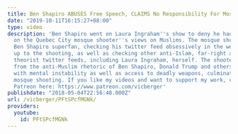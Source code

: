 ```yaml
---
title: Ben Shapiro ABUSES Free Speech, CLAIMS No Responsibility For Mosque Shooting
date: "2019-10-11T16:15:27+08:00"
type: video
description: 'Ben Shapiro went on Laura Ingraham''s show to deny he had any influence
  on the Quebec City mosque shooter''s views on Muslims. The mosque shooter was a
  Ben Shapiro superfan, checking his twitter feed obsessively in the weeks leading
  up to the shooting, as well as checking other anti-Islam, far-right and/or conspiracy
  theorist twitter feeds, including Laura Ingraham, herself. The shooter''s radicalization
  from the anti-Muslim rhetoric of Ben Shapiro, Donald Trump and others, combined
  with mental instability as well as access to deadly weapons, culminated with the
  mosque shooting. If you like my videos and want to support my work, check out my
  Patreon here: https://www.patreon.com/vicberger'
publishdate: "2018-05-04T22:56:48.000Z"
url: /vicberger/PFtSPcfMGNk/
providers:
  youtube:
    id: PFtSPcfMGNk
---
```


